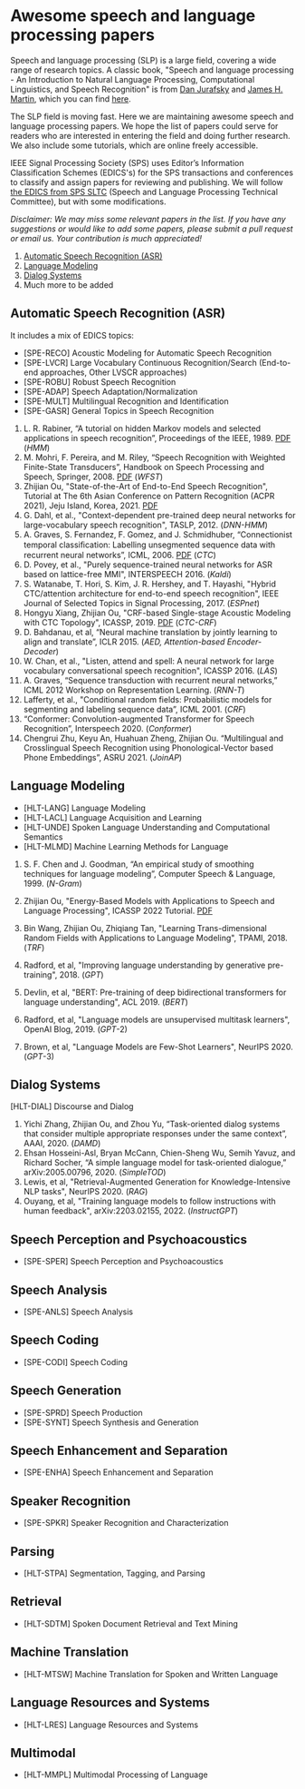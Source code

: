 # Awesome speech and language processing papers

Speech and language processing (SLP) is a large field, covering a wide range of research topics. A classic book, "Speech and language processing - An Introduction to Natural Language Processing, Computational Linguistics, and Speech Recognition" is from [Dan Jurafsky](http://web.stanford.edu/people/jurafsky/) and [James H. Martin](http://www.cs.colorado.edu/~martin/), which you can find [here](https://web.stanford.edu/~jurafsky/slp3/). 

The SLP field is moving fast. Here we are maintaining awesome speech and language processing papers. We hope the list of papers could serve for readers who are interested in entering the field and doing further research. We also include some tutorials, which are online freely accessible.

IEEE Signal Processing Society (SPS) uses Editor’s Information Classification Schemes (EDICS's) for the SPS transactions and conferences to classify and assign papers for reviewing and publishing. We will follow [the EDICS from SPS SLTC](https://signalprocessingsociety.org/community-involvement/speech-and-language-processing/edics) (Speech and Language Processing Technical Committee), but with some modifications.

_Disclaimer: We may miss some relevant papers in the list. If you have any suggestions or would like to add some papers, please submit a pull request or email us. Your contribution is much appreciated!_

1. [Automatic Speech Recognition (ASR)](#automatic-speech-recognition-asr)
2. [Language Modeling](#language-modeling)
3. [Dialog Systems](#dialog-systems)
4. Much more to be added


## Automatic Speech Recognition (ASR)

It includes a mix of EDICS topics:
- [SPE-RECO] Acoustic Modeling for Automatic Speech Recognition
- [SPE-LVCR] Large Vocabulary Continuous Recognition/Search (End-to-end approaches, Other LVSCR approaches)
- [SPE-ROBU] Robust Speech Recognition
- [SPE-ADAP] Speech Adaptation/Normalization
- [SPE-MULT] Multilingual Recognition and Identification
- [SPE-GASR] General Topics in Speech Recognition



1. L. R. Rabiner, “A tutorial on hidden Markov models and selected applications in speech recognition”, Proceedings of the IEEE, 1989. [PDF](https://web.ece.ucsb.edu/Faculty/Rabiner/ece259/Reprints/tutorial%20on%20hmm%20and%20applications.pdf) (_HMM_)
2. M. Mohri, F. Pereira, and M. Riley, “Speech Recognition with Weighted Finite-State Transducers”, Handbook on Speech Processing and Speech, Springer, 2008. [PDF](https://cs.nyu.edu/~mohri/pub/hbka.pdf) (_WFST_)
3. Zhijian Ou, "State-of-the-Art of End-to-End Speech Recognition", Tutorial at The 6th Asian Conference on Pattern Recognition (ACPR 2021), Jeju Island, Korea, 2021.  [PDF](http://oa.ee.tsinghua.edu.cn/~ouzhijian/pdf/ACPR2021%20Tutorial%20State-of-the-Art%20of%20End-to-End%20Speech%20Recognition.pdf)
4. G. Dahl, et al., "Context-dependent pre-trained deep neural networks for large-vocabulary speech recognition", TASLP, 2012. (_DNN-HMM_)
5. A. Graves, S. Fernandez, F. Gomez, and J. Schmidhuber, “Connectionist temporal classiﬁcation: Labelling unsegmented sequence data with recurrent neural networks”, ICML, 2006. [PDF](https://www.cs.toronto.edu/~graves/icml_2006.pdf) (_CTC_)
6. D. Povey, et al., "Purely sequence-trained neural networks for ASR based on lattice-free MMI", INTERSPEECH 2016. (_Kaldi_)
7. S. Watanabe, T. Hori, S. Kim, J. R. Hershey, and T. Hayashi, "Hybrid CTC/attention architecture for end-to-end speech recognition", IEEE Journal of Selected Topics in Signal Processing, 2017. (_ESPnet_)
8. Hongyu Xiang, Zhijian Ou, "CRF-based Single-stage Acoustic Modeling with CTC Topology", ICASSP, 2019. [PDF](http://oa.ee.tsinghua.edu.cn/~ouzhijian/pdf/ctc-crf.pdf) (_CTC-CRF_)
9. D. Bahdanau, et al, “Neural machine translation by jointly learning to align and translate”, ICLR 2015. (_AED, Attention-based Encoder-Decoder_)
10. W. Chan, et al., "Listen, attend and spell: A neural network for large vocabulary conversational speech recognition", ICASSP 2016. (_LAS_)
11. A. Graves, “Sequence transduction with recurrent neural networks,” ICML 2012 Workshop on Representation Learning. (_RNN-T_)
12. Lafferty, et al., "Conditional random fields: Probabilistic models for segmenting and labeling sequence data”, ICML 2001. (_CRF_)
13. “Conformer: Convolution-augmented Transformer for Speech Recognition”, Interspeech 2020. (_Conformer_)
14. Chengrui Zhu, Keyu An, Huahuan Zheng, Zhijian Ou. “Multilingual and Crosslingual Speech Recognition using Phonological-Vector based Phone Embeddings”, ASRU 2021. (_JoinAP_)

## Language Modeling
- [HLT-LANG] Language Modeling
- [HLT-LACL] Language Acquisition and Learning
- [HLT-UNDE] Spoken Language Understanding and Computational Semantics
- [HLT-MLMD] Machine Learning Methods for Language

1. S. F. Chen and J. Goodman, “An empirical study of smoothing techniques for language modeling”, Computer Speech & Language, 1999. (_N-Gram_)

2. Zhijian Ou, "Energy-Based Models with Applications to Speech and Language Processing", ICASSP 2022 Tutorial. [PDF](http://oa.ee.tsinghua.edu.cn/~ouzhijian/ICASSP2022/ICASSP2022_Tutorial_EBM.pdf)

3. Bin Wang, Zhijian Ou, Zhiqiang Tan, "Learning Trans-dimensional Random Fields with Applications to Language Modeling", TPAMI, 2018. (_TRF_)

4. Radford, et al, "Improving language understanding by generative pre-training", 2018. (_GPT_)

5. Devlin, et al, "BERT: Pre-training of deep bidirectional transformers for language understanding", ACL 2019. (_BERT_)

6. Radford, et al, "Language models are unsupervised multitask learners", OpenAI Blog, 2019. (_GPT_-2)

7. Brown, et al, "Language Models are Few-Shot Learners", NeurIPS 2020. (_GPT_-3)

   


## Dialog Systems
[HLT-DIAL] Discourse and Dialog

1. Yichi Zhang, Zhijian Ou, and Zhou Yu, “Task-oriented dialog systems that consider multiple appropriate responses under the same context”, AAAI, 2020. (_DAMD_)
2. Ehsan Hosseini-Asl, Bryan McCann, Chien-Sheng Wu, Semih Yavuz, and Richard Socher, “A simple language model for task-oriented dialogue,” arXiv:2005.00796, 2020. (_SimpleTOD_)
3. Lewis, et al, "Retrieval-Augmented Generation for Knowledge-Intensive NLP tasks", NeurIPS 2020. (_RAG_)
4. Ouyang, et al, "Training language models to follow instructions with human feedback", arXiv:2203.02155, 2022. (_InstructGPT_)

## Speech Perception and Psychoacoustics
- [SPE-SPER] Speech Perception and Psychoacoustics

## Speech Analysis
- [SPE-ANLS] Speech Analysis

## Speech Coding
- [SPE-CODI] Speech Coding

## Speech Generation
- [SPE-SPRD] Speech Production
- [SPE-SYNT] Speech Synthesis and Generation

## Speech Enhancement and Separation
- [SPE-ENHA] Speech Enhancement and Separation

## Speaker Recognition
- [SPE-SPKR] Speaker Recognition and Characterization

## Parsing
- [HLT-STPA] Segmentation, Tagging, and Parsing

## Retrieval
- [HLT-SDTM] Spoken Document Retrieval and Text Mining

## Machine Translation
- [HLT-MTSW] Machine Translation for Spoken and Written Language

## Language Resources and Systems
- [HLT-LRES] Language Resources and Systems

## Multimodal
- [HLT-MMPL] Multimodal Processing of Language